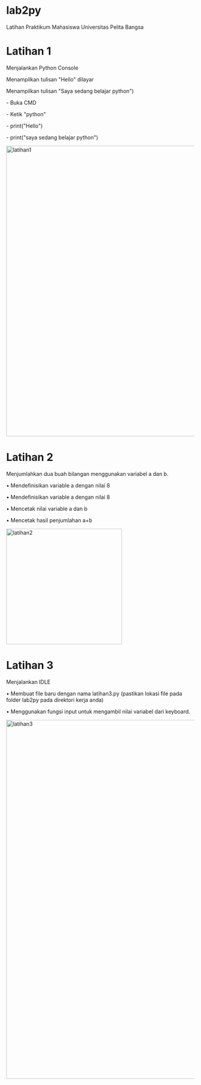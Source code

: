 # lab2py
Latihan Praktikum Mahasiswa Universitas Pelita Bangsa
<h1>Latihan 1</h1>
<p>Menjalankan Python Console</p>
<p>Menampilkan tulisan "Hello" dilayar</p>
<p>Menampilkan tulisan "Saya sedang belajar python")</p>
<p>- Buka CMD</p>
<p>- Ketik "python"</p>
<p>- print("Hello")</p>
<p>- print("saya sedang belajar python")</p>
<img width="776" alt="latihan1" src="https://github.com/MuhammadPrayoga/lab2py/assets/147376352/72803f27-f456-4479-99c2-b4f16a8db24c">

<h1>Latihan 2</h1>
<p>Menjumlahkan dua buah bilangan menggunakan variabel a dan b.</p>
<p>• Mendefinisikan variable a dengan nilai 8</p>
<p>• Mendefinisikan variable a dengan nilai 8</p>
<p>• Mencetak nilai variable a dan b</p>
<p>• Mencetak hasil penjumlahan a+b</p>
<img width="309" alt="latihan2" src="https://github.com/MuhammadPrayoga/lab2py/assets/147376352/25d15aec-a17d-49d6-beff-2fe140eb2176">

<h1>Latihan 3</h1>
<p>Menjalankan IDLE</p>
<p>• Membuat file baru dengan nama latihan3.py (pastikan lokasi file
pada folder lab2py pada direktori kerja anda)</p>
<p>• Menggunakan fungsi input untuk mengambil nilai variabel dari
keyboard.</p>
<img width="959" alt="latihan3" src="https://github.com/MuhammadPrayoga/lab2py/assets/147376352/47242c58-6129-4c13-8440-d790c315c87a">
